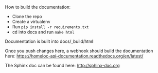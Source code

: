 How to build the documentation:
- Clone the repo
- Create a virtualenv
- Run `pip install -r requirements.txt`
- cd into docs and run `make html`

Documentation is built into docs/_build/html

Once you push changes here, a webhook should build the documentation here: https://homeloc-api-documentation.readthedocs.org/en/latest/


The Sphinx doc can be found here: http://sphinx-doc.org
